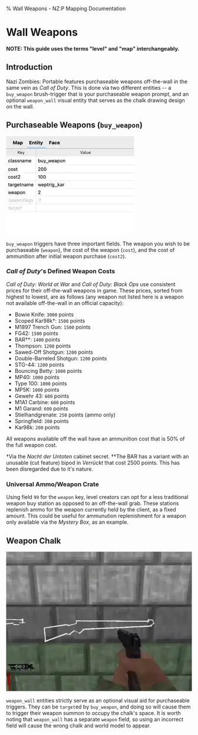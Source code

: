 % Wall Weapons - NZ:P Mapping Documentation
# Wall Weapons

__NOTE: This guide uses the terms "level" and "map" interchangeably.__

## Introduction

Nazi Zombies: Portable features purchaseable weapons off-the-wall in the same vein as _Call of Duty_. This is done via two different entities -- a `buy_weapon` brush-trigger that is your purchaseable weapon prompt, and an optional `weapon_wall` visual entity that serves as the chalk drawing design on the wall.

## Purchaseable Weapons (`buy_weapon`)

![Example of a `buy_weapon` entity properly set up.](../res/images/wall_wep_trigger_flags.webp)

`buy_weapon` triggers have three important fields. The weapon you wish to be purchaseable (`weapon`), the cost of the weapon (`cost`), and the cost of ammunition after initial weapon purchase (`cost2`).

### _Call of Duty_'s Defined Weapon Costs

_Call of Duty: World at War_ and _Call of Duty: Black Ops_ use consistent prices for their off-the-wall weapons in game. These prices, sorted from highest to lowest, are as follows (any weapon not listed here is a weapon not available off-the-wall in an official capacity):

- Bowie Knife: `3000` points
- Scoped Kar98k†: `1500` points
- M1897 Trench Gun: `1500` points
- FG42: `1500` points
- BAR††: `1400` points
- Thompson: `1200` points
- Sawed-Off Shotgun: `1200` points
- Double-Barreled Shotgun: `1200` points
- STG-44: `1200` points
- Bouncing Betty: `1000` points
- MP40: `1000` points
- Type 100: `1000` points
- MP5K: `1000` points
- Gewehr 43: `600` points
- M1A1 Carbine: `600` points
- M1 Garand: `600` points
- Stielhandgrenate: `250` points (ammo only)
- Springfield: `200` points
- Kar98k: `200` points

All weapons available off the wall have an ammunition cost that is 50% of the full weapon cost.

†Via the _Nacht der Untoten_ cabinet secret.
††The BAR has a variant with an unusable (cut feature) bipod in _Verrückt_ that cost 2500 points. This has been disregarded due to it's nature.

### Universal Ammo/Weapon Crate

Using field `99` for the `weapon` key, level creators can opt for a less traditional weapon buy station as opposed to an off-the-wall grab. These stations replenish ammo for the weapon currently held by the client, as a fixed amount. This could be useful for ammunution replenishment for a weapon only available via the _Mystery Box_, as an example.

## Weapon Chalk

![An example of a properly established `buy_weapon` and `weapon_wall` link](../res/images/wall_wep_chalk_link.webp)

`weapon_wall` entities strictly serve as an optional visual aid for purchaseable triggers. They can be `target`ed by `buy_weapon`, and doing so will cause them to trigger their weapon summon to occupy the chalk's space. It is worth noting that `weapon_wall` has a separate `weapon` field, so using an incorrect field will cause the wrong chalk and world model to appear. 
